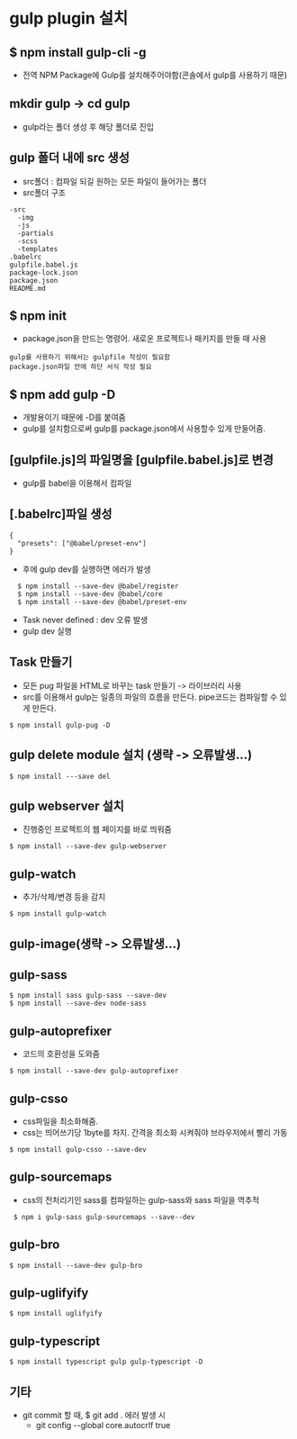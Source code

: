 # gulp plugin 설치

## $ npm install gulp-cli -g
* 전역 NPM Package에 Gulp를 설치해주어야함(콘솔에서 gulp를 사용하기 때문)

## mkdir gulp -> cd gulp
* gulp라는 폴더 생성 후 해당 폴더로 진입

## gulp 폴더 내에 src 생성
* src폴더 : 컴파일 되길 원하는 모든 파일이 들어가는 폴더
* src폴더 구조
~~~
-src
  -img
  -js
  -partials
  -scss
  -templates
.babelrc
gulpfile.babel.js
package-lock.json
package.json
README.md
~~~

## $ npm init
* package.json을 만드는 명령어. 새로운 프로젝트나 패키지를 만들 때 사용
~~~
gulp를 사용하기 위해서는 gulpfile 작성이 필요함
package.json파일 안에 하단 서식 작성 필요
~~~

## $ npm add gulp -D
* 개발용이기 때문에 -D를 붙여줌
* gulp를 설치함으로써 gulp를 package.json에서 사용할수 있게 만들어줌.

## [gulpfile.js]의 파일명을 [gulpfile.babel.js]로 변경
* gulp를 babel을 이용해서 컴파일

## [.babelrc]파일 생성
~~~
{
  "presets": ["@babel/preset-env"]
}
~~~

* 후에 gulp dev를 실행하면 에러가 발생
~~~
  $ npm install --save-dev @babel/register
  $ npm install --save-dev @babel/core
  $ npm install --save-dev @babel/preset-env
~~~
* Task never defined : dev 오류 발생
* gulp dev 실행


## Task 만들기
* 모든 pug 파일을 HTML로 바꾸는 task 만들기 -> 라이브러리 사용
* src를 이용해서 gulp는 일종의 파일의 흐름을 만든다. pipe코드는 컴파일할 수 있게 만든다.
~~~
$ npm install gulp-pug -D
~~~

## gulp delete module 설치 (생략 -> 오류발생...)
~~~
$ npm install ---save del
~~~

## gulp webserver 설치
* 진행중인 프로젝트의 웹 페이지를 바로 띄워줌
~~~
$ npm install --save-dev gulp-webserver
~~~

## gulp-watch
* 추가/삭제/변경 등을 감지
~~~
$ npm install gulp-watch
~~~

## gulp-image(생략 -> 오류발생...)

## gulp-sass
~~~
$ npm install sass gulp-sass --save-dev
$ npm install --save-dev node-sass
~~~

## gulp-autoprefixer
* 코드의 호환성을 도와줌
~~~
$ npm install --save-dev gulp-autoprefixer
~~~

## gulp-csso
* css파일을 최소화해줌.
* css는 띄어쓰기당 1byte를 차지. 간격을 최소화 시켜줘야 브라우저에서 빨리 가동
~~~
$ npm install gulp-csso --save-dev
~~~

## gulp-sourcemaps
* css의 전처리기인 sass를 컴파일하는 gulp-sass와 sass 파일을 역추적
~~~
 $ npm i gulp-sass gulp-sourcemaps --save--dev
~~~

## gulp-bro
~~~
$ npm install --save-dev gulp-bro
~~~

## gulp-uglifyify
~~~
$ npm install uglifyify
~~~

## gulp-typescript
~~~
$ npm install typescript gulp gulp-typescript -D
~~~


## 기타
* git commit 할 때, $ git add . 에러 발생 시
  * git config --global core.autocrlf true
